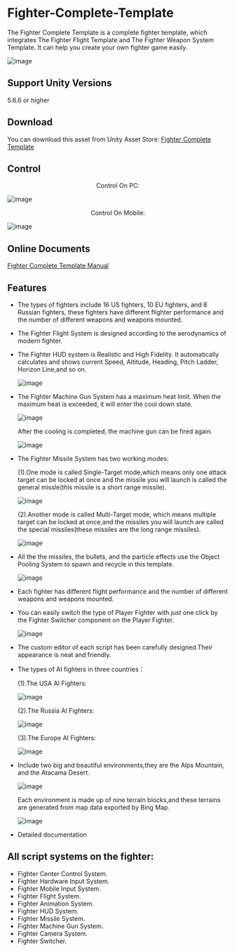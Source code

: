 # Fighter-Complete-Template

The Fighter Complete Template is a complete fighter template, which integrates The Fighter Flight Template and The Fighter Weapon System Template.  It can help you create your own fighter game easily.

![image](https://github.com/swordmaster003/Fighter-Complete-Template/blob/master/Screenshots/Cover.png)

## Support Unity Versions

5.6.6 or higher

## Download

You can download this asset from Unity Asset Store:
[Fighter Complete Template](https://assetstore.unity.com/packages/templates/systems/fighter-complete-template-154370)

## Control

<center>Control On PC:</center>

![image](https://github.com/swordmaster003/Fighter-Complete-Template/blob/master/Screenshots/ControlOnPC.png)

<center>Control On Mobile:</center>

![image](https://github.com/swordmaster003/Fighter-Complete-Template/blob/master/Screenshots/ControlOnMobile.png)

## Online Documents

[Fighter Complete Template Manual](https://www.swordmaster.info/documents/unity-assets-documents/fighter-complete-template-manual-document/)

## Features

- The types of fighters include 16 US fighters, 10 EU fighters, and 8 Russian fighters, these fighters have different flighter
  performance and the number of different weapons and weapons mounted.

- The Fighter Flight System is designed according to the aerodynamics of modern fighter.

- The Fighter HUD system is Realistic and High Fidelity.
  It automatically calculates and shows current Speed, Altitude, Heading, Pitch Ladder, Horizon Line,and so on.

  ![image](https://github.com/swordmaster003/Fighter-Complete-Template/blob/master/Screenshots/HUD.png)
  
- The Fighter Machine Gun System has a maximum heat limit. When the maximum heat is exceeded, it will enter the cool down state. 

  ![image](https://github.com/swordmaster003/Fighter-Complete-Template/blob/master/Screenshots/MachineGun2.png)
  
  After the cooling is completed, the machine gun can be fired again.
  
  ![image](https://github.com/swordmaster003/Fighter-Complete-Template/blob/master/Screenshots/MachineGun1.png)
  
- The Fighter Missile System has two working modes:
  
  (1).One mode is called Single-Target mode,which means only one attack target can be locked at once and the missile you will launch is called the general missle(this missile is a short range missile). 

  ![image](https://github.com/swordmaster003/Fighter-Complete-Template/blob/master/Screenshots/AimSingle.png)

  (2).Another mode is called Multi-Target mode, which means multiple target can be locked at once,and the missiles you will launch are called the special missiles(these missiles are the long range missiles).

  ![image](https://github.com/swordmaster003/Fighter-Complete-Template/blob/master/Screenshots/AimMulti.png)

- All the the missiles, the bullets, and the particle effects use the Object Pooling System to spawn and recycle in this template.

  ![image](https://github.com/swordmaster003/Fighter-Complete-Template/blob/master/Screenshots/ObjectPool.png)

- Each fighter has different flight performance and the number of different weapons and weapons mounted.

- You can easily switch the type of Player Fighter with just one click by the Fighter Switcher component on the Player Fighter. 

  ![image](https://github.com/swordmaster003/Fighter-Complete-Template/blob/master/Screenshots/SwitchFighter.png)

- The custom editor of each script has been carefully designed.Their appearance is neat and friendly.

- The types of AI fighters in three countries：

  (1).The USA AI Fighters:
   
   ![image](https://github.com/swordmaster003/Fighter-Complete-Template/blob/master/Screenshots/USA_AI_Fighters.png)

  (2).The Russia AI Fighters:
  
   ![image](https://github.com/swordmaster003/Fighter-Complete-Template/blob/master/Screenshots/Russia_AI_Fighters.png)

  (3).The Europe AI Fighters:
  
   ![image](https://github.com/swordmaster003/Fighter-Complete-Template/blob/master/Screenshots/Europe_AI_Fighters.png)

 - Include two big and beautiful environments,they are the Alps Mountain, and the Atacama Desert. 

   ![image](https://github.com/swordmaster003/Fighter-Complete-Template/blob/master/Screenshots/Environment1.png)
   
   Each environment is made up of nine terrain blocks,and these terrains are generated from map data exported by Bing Map.
   
   ![image](https://github.com/swordmaster003/Fighter-Complete-Template/blob/master/Screenshots/Environment2.png)

 - Detailed documentation

## All script systems on the fighter:

- Fighter Center Control System.
- Fighter Hardware Input System.
- Fighter Mobile Input System.
- Fighter Flight System.
- Fighter Animation System.
- Fighter HUD System.
- Fighter Missile System.
- Fighter Machine Gun System.
- Fighter Camera System.
- Fighter Switcher.
